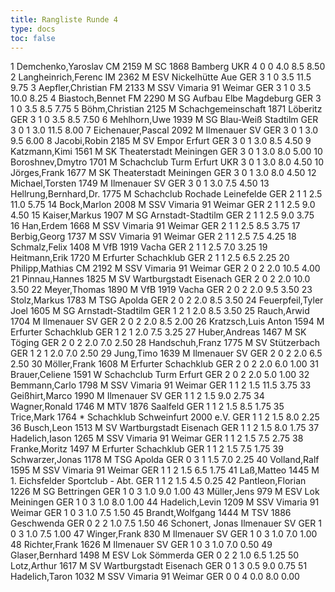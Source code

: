 ```yaml
---
title: Rangliste Runde 4
type: docs
toc: false
---
```


<rangliste>
1	Demchenko,Yaroslav	CM	2159	M	SC 1868 Bamberg	UKR	4	0	0	4.0	8.5	8.50
2	Langheinrich,Ferenc	IM	2362	M	ESV Nickelhütte Aue	GER	3	1	0	3.5	11.5	9.75
3	Aepfler,Christian	FM	2133	M	SSV Vimaria 91 Weimar	GER	3	1	0	3.5	10.0	8.25
4	Biastoch,Bennet	FM	2290	M	SG Aufbau Elbe Magdeburg	GER	3	1	0	3.5	8.5	7.75
5	Böhm,Christian		2125	M	Schachgemeinschaft 1871 Löberitz	GER	3	1	0	3.5	8.5	7.50
6	Mehlhorn,Uwe		1939	M	SG Blau-Weiß Stadtilm	GER	3	0	1	3.0	11.5	8.00
7	Eichenauer,Pascal		2092	M	Ilmenauer SV	GER	3	0	1	3.0	9.5	6.00
8	Jacobi,Robin		2185	M	SV Empor Erfurt	GER	3	0	1	3.0	8.5	4.50
9	Katzmann,Kimi		1561	M	SK Theaterstadt Meiningen	GER	3	0	1	3.0	8.0	5.00
10	Boroshnev,Dmytro		1701	M	Schachclub Turm Erfurt	UKR	3	0	1	3.0	8.0	4.50
10	Jörges,Frank		1677	M	SK Theaterstadt Meiningen	GER	3	0	1	3.0	8.0	4.50
12	Michael,Torsten		1749	M	Ilmenauer SV	GER	3	0	1	3.0	7.5	4.50
13	Hellrung,Bernhard,Dr.		1775	M	Schachclub Rochade Leinefelde	GER	2	1	1	2.5	11.0	5.75
14	Bock,Marlon		2008	M	SSV Vimaria 91 Weimar	GER	2	1	1	2.5	9.0	4.50
15	Kaiser,Markus		1907	M	SG Arnstadt-Stadtilm	GER	2	1	1	2.5	9.0	3.75
16	Han,Erdem		1668	M	SSV Vimaria 91 Weimar	GER	2	1	1	2.5	8.5	3.75
17	Berbig,Georg		1737	M	SSV Vimaria 91 Weimar	GER	2	1	1	2.5	7.5	4.25
18	Schmalz,Felix		1408	M	VfB 1919 Vacha	GER	2	1	1	2.5	7.0	3.25
19	Heitmann,Erik		1720	M	Erfurter Schachklub	GER	2	1	1	2.5	6.5	2.25
20	Philipp,Mathias	CM	2192	M	SSV Vimaria 91 Weimar	GER	2	0	2	2.0	10.5	4.00
21	Pinnau,Hannes		1825	M	SV Wartburgstadt Eisenach	GER	2	0	2	2.0	10.0	3.50
22	Meyer,Thomas		1890	M	VfB 1919 Vacha	GER	2	0	2	2.0	9.5	3.50
23	Stolz,Markus		1783	M	TSG Apolda	GER	2	0	2	2.0	8.5	3.50
24	Feuerpfeil,Tyler Joel		1605	M	SG Arnstadt-Stadtilm	GER	1	2	1	2.0	8.5	3.50
25	Rauch,Arwid		1704	M	Ilmenauer SV	GER	2	0	2	2.0	8.5	2.00
26	Kratzsch,Luis Anton		1594	M	Erfurter Schachklub	GER	1	2	1	2.0	7.5	3.25
27	Huber,Andreas		1467	M	SK Töging	GER	2	0	2	2.0	7.0	2.50
28	Handschuh,Franz		1775	M	SV Stützerbach	GER	1	2	1	2.0	7.0	2.50
29	Jung,Timo		1639	M	Ilmenauer SV	GER	2	0	2	2.0	6.5	2.50
30	Möller,Frank		1608	M	Erfurter Schachklub	GER	2	0	2	2.0	6.0	1.00
31	Brauer,Celiene		1591	W	Schachclub Turm Erfurt	GER	2	0	2	2.0	5.0	1.00
32	Bemmann,Carlo		1798	M	SSV Vimaria 91 Weimar	GER	1	1	2	1.5	11.5	3.75
33	Geißhirt,Marco		1990	M	Ilmenauer SV	GER	1	1	2	1.5	9.0	2.75
34	Wagner,Ronald		1746	M	MTV 1876 Saalfeld	GER	1	1	2	1.5	8.5	1.75
35	Trice,Mark		1764	*	Schachklub Schweinfurt 2000 e.V.	GER	1	1	2	1.5	8.0	2.25
36	Busch,Leon		1513	M	SV Wartburgstadt Eisenach	GER	1	1	2	1.5	8.0	1.75
37	Hadelich,Iason		1265	M	SSV Vimaria 91 Weimar	GER	1	1	2	1.5	7.5	2.75
38	Franke,Moritz		1497	M	Erfurter Schachklub	GER	1	1	2	1.5	7.5	1.75
39	Schwarzer,Jonas		1178	M	TSG Apolda	GER	0	3	1	1.5	7.0	2.25
40	Volland,Ralf		1595	M	SSV Vimaria 91 Weimar	GER	1	1	2	1.5	6.5	1.75
41	Laß,Matteo		1445	M	1. Eichsfelder Sportclub - Abt.	GER	1	1	2	1.5	4.5	0.25
42	Pantleon,Florian		1226	M	SG Bettringen	GER	1	0	3	1.0	9.0	1.00
43	Müller,Jens		979	M	ESV Lok Meiningen	GER	1	0	3	1.0	8.0	1.00
44	Hadelich,Levin		1209	M	SSV Vimaria 91 Weimar	GER	1	0	3	1.0	7.5	1.50
45	Brandt,Wolfgang		1444	M	TSV 1886 Geschwenda	GER	0	2	2	1.0	7.5	1.50
46	Schonert, Jonas			 	Ilmenauer SV	GER	1	0	3	1.0	7.5	1.00
47	Winger,Frank		830	M	Ilmenauer SV	GER	1	0	3	1.0	7.0	1.00
48	Richter,Frank		1626	M	Ilmenauer SV	GER	1	0	3	1.0	7.0	0.50
49	Glaser,Bernhard		1498	M	ESV Lok Sömmerda	GER	0	2	2	1.0	6.5	1.25
50	Lotz,Arthur		1617	M	SV Wartburgstadt Eisenach	GER	0	1	3	0.5	9.0	0.75
51	Hadelich,Taron		1032	M	SSV Vimaria 91 Weimar	GER	0	0	4	0.0	8.0	0.00
</rangliste>